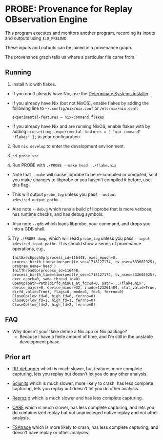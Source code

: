 # PROBE: Provenance for Replay OBservation Engine

This program executes and monitors another program, recording its inputs and outputs using `$LD_PRELOAD`.

These inputs and outputs can be joined in a provenance graph.

The provenance graph tells us where a particular file came from.

## Running

1. Install Nix with flakes.

  - If you don't already have Nix, use the [Determinate Systems installer](https://install.determinate.systems/).

  - If you already have Nix (but not NixOS), enable flakes by adding the following line to `~/.config/nix/nix.conf` or `/etc/nix/nix.conf`:

    ```
    experimental-features = nix-command flakes
    ```
  - If you already have Nix and are running NixOS, enable flakes with by adding `nix.settings.experimental-features = [ "nix-command" "flakes" ];` to your configuration.

2. Run `nix develop` to enter the development environment.

3. `cd probe_src`

4. Run PROBE with `./PROBE --make head ../flake.nix`

  - Note that `--make` will cause libprobe to be re-compiled or compiled, so if you make changes to libprobe or you haven't compiled it before, use this flag.

  - This will output `probe_log` unless you pass `--output <desired_output_path>`.

  - Also note `--debug` which runs a build of libprobe that is more verbose, has runtime checks, and has debug symbols.
  
  - Also note `--gdb` which loads libprobe, your command, and drops you into a GDB shell.

5. Try `./PROBE dump`, which will read `probe_log` unless you pass `--input <desired_input_path>`. This should show a series of provenance operations, e.g.,
  
   ```
   InitExecEpochOp(process_id=116448, exec_epoch=0, process_birth_time=timespec(tv_sec=1718127174, tv_nsec=333602925), program_name='head')
   InitThreadOp(process_id=116448, process_birth_time=timespec(tv_sec=1718127174, tv_nsec=333602925), exec_epoch=0, sams_thread_id=0)
   OpenOp(path=Path(dirfd_minus_at_fdcwd=0, path='../flake.nix', device_major=0, device_minor=32, inode=123261484, stat_valid=True, dirfd_valid=True), flags=0, mode=0, fd=6, ferrno=0)
   CloseOp(low_fd=6, high_fd=6, ferrno=0)
   CloseOp(low_fd=1, high_fd=1, ferrno=0)
   CloseOp(low_fd=2, high_fd=2, ferrno=0)
   ```

## FAQ

- Why doesn't your flake define a Nix app or Nix package?
  - Because I have a finite amount of time, and I'm still in the unstable development phase.

## Prior art

- [RR-debugger](https://github.com/rr-debugger/rr) which is much slower, but features more complete capturing, lets you replay but doesn't let you do any other analysis.

- [Sciunits](https://github.com/depaul-dice/sciunit) which is much slower, more likely to crash, has less complete capturing, lets you replay but doesn't let you do other analysis.

- [Reprozip](https://www.reprozip.org/) which is much slower and has less complete capturing.

- [CARE](https://proot-me.github.io/care/) which is much slower, has less complete capturing, and lets you do containerized replay but not unpriveleged native replay and not other analysis.

- [FSAtrace](https://github.com/jacereda/fsatrace) which is more likely to crash, has less complete capturing, and doesn't have replay or other analyses.
